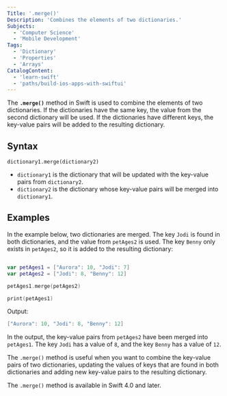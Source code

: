 ```yaml
---
Title: '.merge()'
Description: 'Combines the elements of two dictionaries.'
Subjects:
  - 'Computer Science'
  - 'Mobile Development'
Tags:
  - 'Dictionary'
  - 'Properties'
  - 'Arrays'
CatalogContent:
  - 'learn-swift'
  - 'paths/build-ios-apps-with-swiftui'
---
```


The **`.merge()`** method in Swift is used to combine the elements of two dictionaries. If the dictionaries have the same key, the value from the second dictionary will be used. If the dictionaries have different keys, the key-value pairs will be added to the resulting dictionary.

## Syntax

```pseudo
dictionary1.merge(dictionary2)
```

- `dictionary1` is the dictionary that will be updated with the key-value pairs from `dictionary2`.  
- `dictionary2` is the dictionary whose key-value pairs will be merged into `dictionary1`.

## Examples

In the example below, two dictionaries are merged. The key `Jodi` is found in both dictionaries, and the value from `petAges2` is used. The key `Benny` only exists in `petAges2`, so it is added to the resulting dictionary:

```swift

var petAges1 = ["Aurora": 10, "Jodi": 7] 
var petAges2 = ["Jodi": 8, "Benny": 12]  

petAges1.merge(petAges2)

print(petAges1)

```

Output:

```swift
["Aurora": 10, "Jodi": 8, "Benny": 12]
```  

In the output, the key-value pairs from `petAges2` have been merged into `petAges1`. The key `Jodi` has a value of `8`, and the key `Benny` has a value of `12`.  

The `.merge()` method is useful when you want to combine the key-value pairs of two dictionaries, updating the values of keys that are found in both dictionaries and adding new key-value pairs to the resulting dictionary.  

The `.merge()` method is available in Swift 4.0 and later.
